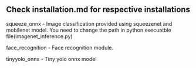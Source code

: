 ## Check installation.md for respective installations

squeeze_onnx - Image classification provided using squeezenet and mobilenet model. You need to change the path in python execuatble file(imagenet_inference.py)


face_recognition - Face recognition module.


tinyyolo_onnx - Tiny yolo onnx model
